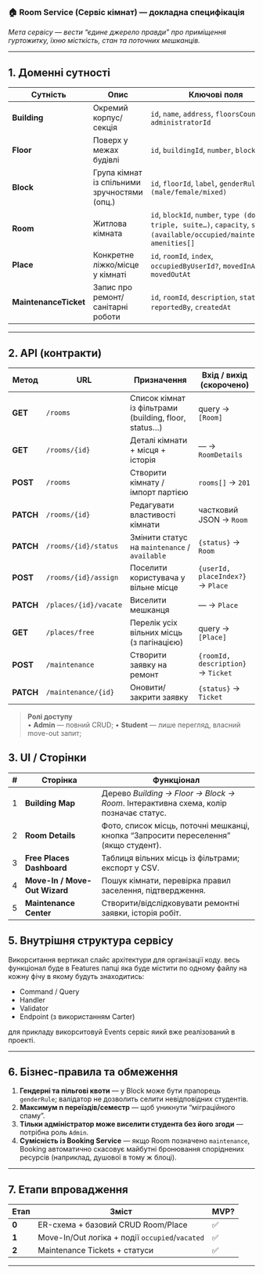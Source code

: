 ### 🏠 Room Service (Сервіс кімнат) — докладна специфікація  
_Мета сервісу — вести “єдине джерело правди” про приміщення гуртожитку, їхню місткість, стан та поточних мешканців._

---

## 1. Доменні сутності

| Сутність              | Опис                                         | Ключові поля                                                                                                                     |
| --------------------- | -------------------------------------------- | -------------------------------------------------------------------------------------------------------------------------------- |
| **Building**          | Окремий корпус/секція                        | `id`, `name`, `address`, `floorsCount`, `administratorId`                                                                        |
| **Floor**             | Поверх у межах будівлі                       | `id`, `buildingId`, `number`, `blocksCount`                                                                                      |
| **Block**             | Група кімнат із спільними зручностями (опц.) | `id`, `floorId`, `label`, `genderRule (male/female/mixed)`                                                                       |
| **Room**              | Житлова кімната                              | `id`, `blockId`, `number`, `type (double, triple, suite…)`, `capacity`, `status (available/occupied/maintenance)`, `amenities[]` |
| **Place**             | Конкретне ліжко/місце у кімнаті              | `id`, `roomId`, `index`, `occupiedByUserId?`, `movedInAt`, `movedOutAt`                                                          |
| **MaintenanceTicket** | Запис про ремонт/санітарні роботи            | `id`, `roomId`, `description`, `status`, `reportedBy`, `createdAt`                                                               |

---

## 2. API (контракти)

| Метод     | URL                   | Призначення                                           | Вхід / вихід (скорочено)           |
| --------- | --------------------- | ----------------------------------------------------- | ---------------------------------- |
| **GET**   | `/rooms`              | Список кімнат із фільтрами (building, floor, status…) | query → `[Room]`                   |
| **GET**   | `/rooms/{id}`         | Деталі кімнати + місця + історія                      | — → `RoomDetails`                  |
| **POST**  | `/rooms`              | Створити кімнату / імпорт партією                     | `rooms[]` → `201`                  |
| **PATCH** | `/rooms/{id}`         | Редагувати властивості кімнати                        | частковий JSON → `Room`            |
| **PATCH** | `/rooms/{id}/status`  | Змінити статус на `maintenance` / `available`         | `{status}` → `Room`                |
| **POST**  | `/rooms/{id}/assign`  | Поселити користувача у вільне місце                   | `{userId, placeIndex?}` → `Place`  |
| **PATCH** | `/places/{id}/vacate` | Виселити мешканця                                     | — → `Place`                        |
| **GET**   | `/places/free`        | Перелік усіх вільних місць (з пагінацією)             | query → `[Place]`                  |
| **POST**  | `/maintenance`        | Створити заявку на ремонт                             | `{roomId, description}` → `Ticket` |
| **PATCH** | `/maintenance/{id}`   | Оновити/закрити заявку                                | `{status}` → `Ticket`              |

> **Ролі доступу**  
 • **Admin** — повний CRUD; 
 • **Student** — лише перегляд, власний move-out запит;


## 3. UI / Сторінки

| #   | Сторінка                      | Функціонал                                                                           |
| --- | ----------------------------- | ------------------------------------------------------------------------------------ |
| 1   | **Building Map**              | Дерево _Building → Floor → Block → Room_. Інтерактивна схема, колір позначає статус. |
| 2   | **Room Details**              | Фото, список місць, поточні мешканці, кнопка “Запросити переселення” (якщо студент). |
| 3   | **Free Places Dashboard**     | Таблиця вільних місць із фільтрами; експорт у CSV.                                   |
| 4   | **Move-In / Move-Out Wizard** | Пошук кімнати, перевірка правил заселення, підтвердження.                            |
| 5   | **Maintenance Center**        | Створити/відслідковувати ремонтні заявки, історія робіт.                             |


## 5. Внутрішня структура сервісу
Викорситання вертикал слайс архітектури для організації коду.
весь функціонал буде в Features папці яка буде містити по одному файлу на кожну фічу в якому будуть знаходитись:
- Command / Query
- Handler
- Validator
- Endpoint (з використанням Carter)

для прикладу викорситовуй Events сервіс яикй вже реалізований в проекті.

---

## 6. Бізнес-правила та обмеження

1. **Гендерні та пільгові квоти** — у Block може бути прапорець `genderRule`; валідатор не дозволить селити невідповідних студентів.  
2. **Максимум n переїздів/семестр** — щоб уникнути “міграційного спаму”.  
3. **Тільки адміністратор може виселити студента без його згоди** — потрібна роль `Admin`.  
4. **Сумісність із Booking Service** — якщо Room позначено `maintenance`, Booking автоматично скасовує майбутні бронювання споріднених ресурсів (наприклад, душової в тому ж блоці).  

---

## 7. Етапи впровадження

| Етап  | Зміст                                           | MVP? |
| ----- | ----------------------------------------------- | ---- |
| **0** | ER-схема + базовий CRUD Room/Place              | ✅    |
| **1** | Move-In/Out логіка + події `occupied`/`vacated` | ✅    |
| **2** | Maintenance Tickets + статуси                   | ✅    |

---


